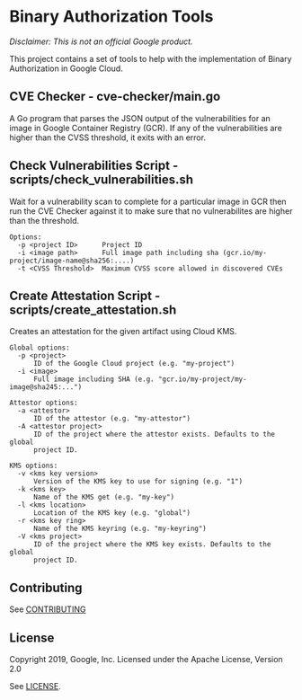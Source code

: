 # Binary Authorization Tools

*Disclaimer: This is not an official Google product.*

This project contains a set of tools to help with the implementation of Binary Authorization in Google
Cloud.

## CVE Checker - cve-checker/main.go

A Go program that parses the JSON output of the vulnerabilities for an image in Google
Container Registry (GCR).  If any of the vulnerabilities are higher than the CVSS
threshold, it exits with an error.

## Check Vulnerabilities Script - scripts/check_vulnerabilities.sh

Wait for a vulnerability scan to complete for a particular image in GCR then
run the CVE Checker against it to make sure that no vulnerabilites are higher
than the threshold.

```
Options:
  -p <project ID>      Project ID
  -i <image path>      Full image path including sha (gcr.io/my-project/image-name@sha256:....)
  -t <CVSS Threshold>  Maximum CVSS score allowed in discovered CVEs
```

## Create Attestation Script - scripts/create_attestation.sh

Creates an attestation for the given artifact using Cloud KMS.

```
Global options:
  -p <project>
      ID of the Google Cloud project (e.g. "my-project")
  -i <image>
      Full image including SHA (e.g. "gcr.io/my-project/my-image@sha245:...")

Attestor options:
  -a <attestor>
      ID of the attestor (e.g. "my-attestor")
  -A <attestor project>
      ID of the project where the attestor exists. Defaults to the global
      project ID.

KMS options:
  -v <kms key version>
      Version of the KMS key to use for signing (e.g. "1")
  -k <kms key>
      Name of the KMS get (e.g. "my-key")
  -l <kms location>
      Location of the KMS key (e.g. "global")
  -r <kms key ring>
      Name of the KMS keyring (e.g. "my-keyring")
  -V <kms project>
      ID of the project where the KMS key exists. Defaults to the global
      project ID.
```

## Contributing

See [CONTRIBUTING](https://github.com/GoogleCloudPlatform/binauthz-tools/blob/master/CONTRIBUTING)

## License

Copyright 2019, Google, Inc.
Licensed under the Apache License, Version 2.0

See [LICENSE](https://github.com/GoogleCloudPlatform/binauthz-tools/blob/master/LICENSE).
